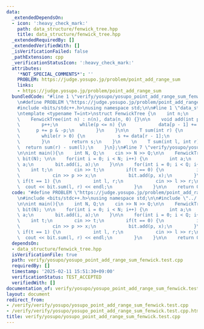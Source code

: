 ```yaml
---
data:
  _extendedDependsOn:
  - icon: ':heavy_check_mark:'
    path: data_structure/fenwick_tree.hpp
    title: data_structure/fenwick_tree.hpp
  _extendedRequiredBy: []
  _extendedVerifiedWith: []
  _isVerificationFailed: false
  _pathExtension: cpp
  _verificationStatusIcon: ':heavy_check_mark:'
  attributes:
    '*NOT_SPECIAL_COMMENTS*': ''
    PROBLEM: https://judge.yosupo.jp/problem/point_add_range_sum
    links:
    - https://judge.yosupo.jp/problem/point_add_range_sum
  bundledCode: "#line 1 \"verify/yosupo/yosupo_point_add_range_sum_fenwick.test.cpp\"\
    \n#define PROBLEM \"https://judge.yosupo.jp/problem/point_add_range_sum\"\n\n\
    #include <bits/stdc++.h>\nusing namespace std;\n\n#line 1 \"data_structure/fenwick_tree.hpp\"\
    \ntemplate <typename T=int>\nstruct FenwickTree {\n    int n;\n    vector<T> data;\n\
    \    FenwickTree(int n) : n(n), data(n, 0) {}\n\n    void add(int p, T x) {\n\
    \        p++;\n        while(p <= n) {\n            data[p - 1] += x;\n      \
    \      p += p & -p;\n        }\n    }\n\n    T sum(int r) {\n        T s = 0;\n\
    \        while(r > 0) {\n            s += data[r - 1];\n            r -= r & -r;\n\
    \        }\n        return s;\n    }\n    \n    T sum(int l, int r) {\n      \
    \  return sum(r) - sum(l);\n    }\n};\n#line 7 \"verify/yosupo/yosupo_point_add_range_sum_fenwick.test.cpp\"\
    \n\nint main(){\n    int N, Q;\n    cin >> N >> Q;\n\n    FenwickTree<long long>\
    \ bit(N); \n\n    for(int i = 0; i < N; i++) {\n        int a;\n        cin >>\
    \ a;\n        bit.add(i, a);\n    }\n\n    for(int i = 0; i < Q; i++) {\n    \
    \    int t;\n        cin >> t;\n        if(t == 0) {\n            int p, x;\n\
    \            cin >> p >> x;\n            bit.add(p, x);\n        }\n\n       \
    \ if(t == 1) {\n            int l, r;\n            cin >> l >> r;\n          \
    \  cout << bit.sum(l, r) << endl;\n        }\n    }\n\n    return 0;\n}\n"
  code: "#define PROBLEM \"https://judge.yosupo.jp/problem/point_add_range_sum\"\n\
    \n#include <bits/stdc++.h>\nusing namespace std;\n\n#include \"../../data_structure/fenwick_tree.hpp\"\
    \n\nint main(){\n    int N, Q;\n    cin >> N >> Q;\n\n    FenwickTree<long long>\
    \ bit(N); \n\n    for(int i = 0; i < N; i++) {\n        int a;\n        cin >>\
    \ a;\n        bit.add(i, a);\n    }\n\n    for(int i = 0; i < Q; i++) {\n    \
    \    int t;\n        cin >> t;\n        if(t == 0) {\n            int p, x;\n\
    \            cin >> p >> x;\n            bit.add(p, x);\n        }\n\n       \
    \ if(t == 1) {\n            int l, r;\n            cin >> l >> r;\n          \
    \  cout << bit.sum(l, r) << endl;\n        }\n    }\n\n    return 0;\n}"
  dependsOn:
  - data_structure/fenwick_tree.hpp
  isVerificationFile: true
  path: verify/yosupo/yosupo_point_add_range_sum_fenwick.test.cpp
  requiredBy: []
  timestamp: '2025-02-11 15:51:30+09:00'
  verificationStatus: TEST_ACCEPTED
  verifiedWith: []
documentation_of: verify/yosupo/yosupo_point_add_range_sum_fenwick.test.cpp
layout: document
redirect_from:
- /verify/verify/yosupo/yosupo_point_add_range_sum_fenwick.test.cpp
- /verify/verify/yosupo/yosupo_point_add_range_sum_fenwick.test.cpp.html
title: verify/yosupo/yosupo_point_add_range_sum_fenwick.test.cpp
---
```

